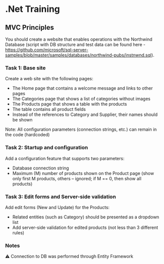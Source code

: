 # .Net Training
## MVC Principles
 
You should create a website that enables operations with the Northwind Database (script with DB structure and test data can be found here - 
https://github.com/microsoft/sql-server-samples/blob/master/samples/databases/northwind-pubs/instnwnd.sql).

### Task 1: Base site 
Create a web site with the following pages: 
- The Home page that contains a welcome message and links to other pages 
- The Categories page that shows a list of categories without images 
- The Products page that shows a table with the products 
- The table contains all product fields 
- Instead of the references to Category and Supplier, their names should be shown 

Note: All configuration parameters (connection strings, etc.) can remain in the code (hardcoded) 

### Task 2: Startup and configuration 
Add a configuration feature that supports two parameters: 
- Database connection string 
- Maximum (M) number of products shown on the Product page (show only first M products, others – ignored; if M == 0, then show all products) 

### Task 3: Edit forms and Server-side validation 

Add edit forms (New and Update) for the Products: 
- Related entities (such as Category) should be presented as a dropdown list 
- Add server-side validation for edited products (not less than 3 different rules)  

### Notes
⚠️ Connection to DB was performed through Entity Framework
